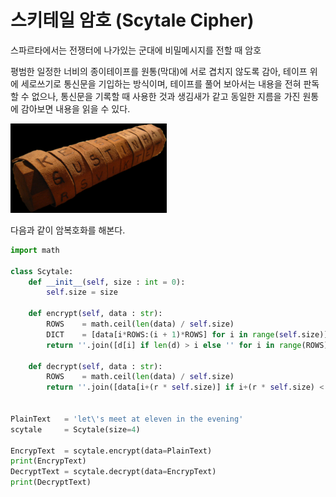 # 스키테일 암호 (Scytale Cipher)

스파르타에서는 전쟁터에 나가있는 군대에 비밀메시지를 전할 때 암호

평범한 일정한 너비의 종이테이프를 원통(막대)에 서로 겹치지 않도록 감아, 테이프 위에 세로쓰기로 통신문을 기입하는 방식이며, 테이프를 풀어 보아서는 내용을 전혀 판독할 수 없으나, 통신문을 기록할 때 사용한 것과 생김새가 같고 동일한 지름을 가진 원통에 감아보면 내용을 읽을 수 있다.

![](images/2022-07-12-13-22-24.png)

다음과 같이 암복호화를 해본다.

```py
import math

class Scytale:
    def __init__(self, size : int = 0):
        self.size = size

    def encrypt(self, data : str):
        ROWS    = math.ceil(len(data) / self.size)
        DICT    = [data[i*ROWS:(i + 1)*ROWS] for i in range(self.size)]
        return ''.join([d[i] if len(d) > i else '' for i in range(ROWS) for d in DICT])

    def decrypt(self, data : str):
        ROWS    = math.ceil(len(data) / self.size)
        return ''.join([data[i+(r * self.size)] if i+(r * self.size) < len(data) else '' for i in range(self.size) for r in range(ROWS)])


PlainText   = 'let\'s meet at eleven in the evening'
scytale     = Scytale(size=4)

EncrypText  = scytale.encrypt(data=PlainText)
print(EncrypText)
DecryptText = scytale.decrypt(data=EncrypText)
print(DecryptText)
```